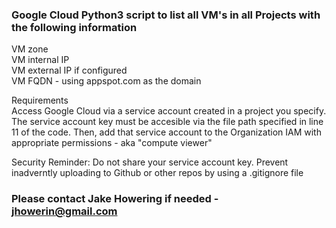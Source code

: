 ### Google Cloud Python3 script to list all VM's in all Projects with the following information
VM zone <br>
VM internal IP <br>
VM external IP if configured <br>
VM FQDN - using appspot.com as the domain <br>

Requirements<br>
Access Google Cloud via a service account created in a project you specify. The service account key must be accesible via the file path specified in line 11 of the code. Then, add that service account to the Organization IAM with appropriate permissions - aka "compute viewer"

Security Reminder:
Do not share your service account key. Prevent inadverntly uploading to Github or other repos by using
a .gitignore file
### Please contact Jake Howering if needed - jhowerin@gmail.com
